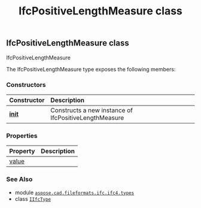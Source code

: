 ﻿---
title: IfcPositiveLengthMeasure class
second_title: Aspose.CAD for Python via .NET API References
description: 
type: docs
weight: 1170
url: /python-net/aspose.cad.fileformats.ifc.ifc4.types/ifcpositivelengthmeasure/
is_root: false
---

## IfcPositiveLengthMeasure class

IfcPositiveLengthMeasure



The IfcPositiveLengthMeasure type exposes the following members:

### Constructors
| Constructor | Description |
| :- | :- |
| [__init__](/cad/python-net/aspose.cad.fileformats.ifc.ifc4.types/ifcpositivelengthmeasure/__init__/#) | Constructs a new instance of IfcPositiveLengthMeasure |


### Properties
| Property | Description |
| :- | :- |
| [value](/cad/python-net/aspose.cad.fileformats.ifc.ifc4.types/ifcpositivelengthmeasure/value) |  |



### See Also
* module [`aspose.cad.fileformats.ifc.ifc4.types`](..)
* class [`IIfcType`](/cad/python-net/aspose.cad.fileformats.ifc/iifctype)
